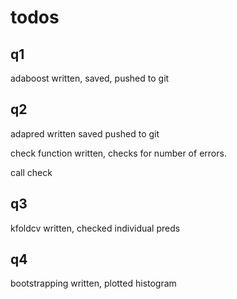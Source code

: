 # todos
##  q1
adaboost written, saved, pushed to git


##  q2

adapred written saved pushed to git

check function written, checks for number
of errors.

call check

##  q3

kfoldcv written, checked individual preds

##  q4

bootstrapping written, plotted histogram

